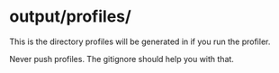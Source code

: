 # output/profiles/

This is the directory profiles will be generated in if you run the profiler.

Never push profiles. The gitignore should help you with that.
